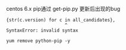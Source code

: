 centos 6.x pip通过 get-pip.py 更新后出现的bug
```
{str(c.version) for c in all_candidates},
                      ^
SyntaxError: invalid syntax
```

```
yum remove python-pip -y
```

